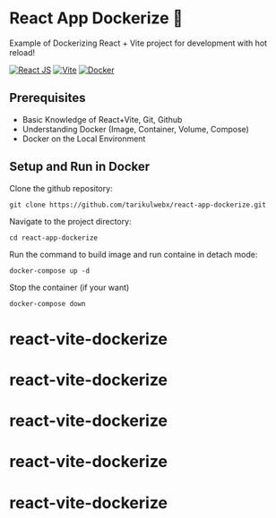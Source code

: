 # React App Dockerize 🚀

Example of Dockerizing React + Vite project for development with hot reload!

[![React JS](https://img.shields.io/badge/ReactJS-00adcc?style=flat-square&logo=react&logoColor=white)](https://react.dev/)
[![Vite](https://img.shields.io/badge/Vite-bd34fe?style=flat-square&logo=vite&logoColor=ffe31e)](https://vitejs.dev/)
[![Docker](https://img.shields.io/badge/Docker-0db7ed?style=flat-square&logo=docker&logoColor=white)](https://docs.docker.com/get-started/overview/)

## Prerequisites

-   Basic Knowledge of React+Vite, Git, Github
-   Understanding Docker (Image, Container, Volume, Compose)
-   Docker on the Local Environment

## Setup and Run in Docker

Clone the github repository:

```
git clone https://github.com/tarikulwebx/react-app-dockerize.git
```

Navigate to the project directory:

```
cd react-app-dockerize
```

Run the command to build image and run containe in detach mode:

```
docker-compose up -d
```

Stop the container (if your want)

```
docker-compose down
```
# react-vite-dockerize
# react-vite-dockerize
# react-vite-dockerize
# react-vite-dockerize
# react-vite-dockerize
